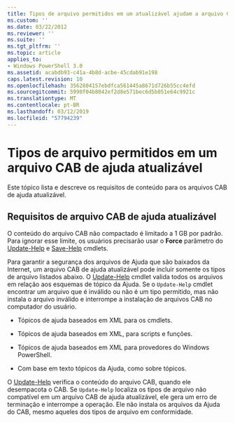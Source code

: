 ```yaml
---
title: Tipos de arquivo permitidos em um atualizável ajudam a arquivo CAB | Microsoft Docs
ms.custom: ''
ms.date: 03/22/2012
ms.reviewer: ''
ms.suite: ''
ms.tgt_pltfrm: ''
ms.topic: article
applies_to:
- Windows PowerShell 3.0
ms.assetid: acabdb93-c41a-4b8d-acbe-45cdab91e198
caps.latest.revision: 10
ms.openlocfilehash: 3562804157ebdfca561445a8671d726b55cc4efd
ms.sourcegitcommit: 5990f04b8042ef2d8e571bec6d5b051e64c9921c
ms.translationtype: MT
ms.contentlocale: pt-BR
ms.lasthandoff: 03/12/2019
ms.locfileid: "57794239"
---
```

# <a name="file-types-permitted-in-an-updatable-help-cab-file"></a>Tipos de arquivo permitidos em um arquivo CAB de ajuda atualizável

Este tópico lista e descreve os requisitos de conteúdo para os arquivos CAB de ajuda atualizável.

## <a name="updatable-help-cab-file-requirements"></a>Requisitos de arquivo CAB de ajuda atualizável

O conteúdo do arquivo CAB não compactado é limitado a 1 GB por padrão. Para ignorar esse limite, os usuários precisarão usar o **Force** parâmetro do [Update-Help](/powershell/module/Microsoft.PowerShell.Core/Update-Help) e [Save-Help](/powershell/module/Microsoft.PowerShell.Core/Save-Help) cmdlets.

Para garantir a segurança dos arquivos de Ajuda que são baixados da Internet, um arquivo CAB de ajuda atualizável pode incluir somente os tipos de arquivo listados abaixo. O [Update-Help](/powershell/module/Microsoft.PowerShell.Core/Update-Help) cmdlet valida todos os arquivos em relação aos esquemas de tópico da Ajuda. Se o `Update-Help` cmdlet encontrar um arquivo que é inválido ou não é um tipo permitido, mas não instala o arquivo inválido e interrompe a instalação de arquivos CAB no computador do usuário.

- Tópicos de ajuda baseados em XML para os cmdlets.

- Tópicos de ajuda baseados em XML, para scripts e funções.

- Tópicos de ajuda baseados em XML para provedores do Windows PowerShell.

- Com base em texto tópicos da Ajuda, como sobre tópicos.

O [Update-Help](/powershell/module/Microsoft.PowerShell.Core/Update-Help) verifica o conteúdo do arquivo CAB, quando ele desempacota o CAB. Se `Update-Help` localiza os tipos de arquivo não compatível em um arquivo CAB de ajuda atualizável, ele gera um erro de terminação e interrompe a operação. Ele não instala os arquivos da Ajuda do CAB, mesmo aqueles dos tipos de arquivo em conformidade.